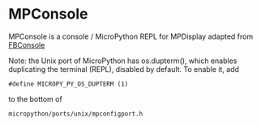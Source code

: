 # MPConsole
MPConsole is a console / MicroPython REPL for MPDisplay adapted from [FBConsole](https://github.com/boochow/FBConsole)

Note: the Unix port of MicroPython has os.dupterm(), which enables duplicating the terminal (REPL), disabled by default.  To enable it, add

```
#define MICROPY_PY_OS_DUPTERM (1)
```

to the bottom of 

```
micropython/ports/unix/mpconfigport.h
```